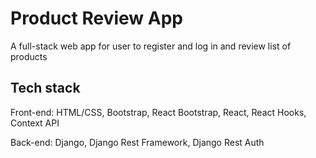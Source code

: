 # Product Review App
A full-stack web app for user to register and log in and review list of products

## Tech stack
Front-end: HTML/CSS, Bootstrap, React Bootstrap, React, React Hooks, Context API

Back-end: Django, Django Rest Framework, Django Rest Auth

